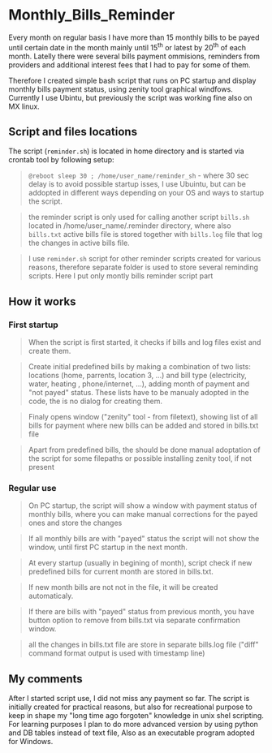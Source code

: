 # Monthly_Bills_Reminder
Every month on regular basis I have more than 15 monthly bills to be payed until certain date in the month mainly until 15<sup>th</sup> or latest by 20<sup>th</sup> of each month. Latelly there were several bills payment ommisions, reminders from providers and additional interest fees that I had to pay for some of them.

Therefore I created simple bash script that runs on PC startup and display monthly bills payment status, using zenity tool graphical windfows. Currently I use Ubintu, but previously the script was working fine also on MX linux. 

## Script and files locations
The script (```reminder.sh```) is located in home directory and is started via crontab tool by following setup:
> ``` @reboot sleep 30 ; /home/user_name/reminder_sh ``` - where 30 sec delay is to avoid possible startup isses, I use Ubuintu, but can be addopted  in different ways depending on your OS and ways to startup the script. 

> the reminder script is only used for calling another script ```bills.sh``` located in /home/user_name/.reminder directory, where also ```bills.txt``` active bills file is stored together with ```bills.log``` file that log the changes in active bills file. 

> I use ```reminder.sh``` script for other reminder scripts created for various reasons, therefore separate folder is used to store several reminding scripts. Here I put only montly bills reminder script part


## How it works

### First startup
> When the script is first started, it checks if bills and log files exist and create them.

> Create initial predefined bills by making a combination of two lists: locations (home, parrents, location 3, ...)  and bill type (electricity, water, heating , phone/internet, ...), adding month of payment and "not payed" status. These lists have to be manualy adopted in the code, the is no dialog for creating them.

> Finaly opens window ("zenity" tool - from filetext), showing list of all bills for payment where new bills can be added and stored in bills.txt file

> Apart from predefined bills, the should be done manual adoptation of the script for some filepaths or possible installing zenity tool, if not present 

### Regular use
> On PC startup, the script will show a window with payment status of monthly bills, where you can make manual corrections for the payed ones and store the changes

> If all monthly bills are with "payed" status the script will not show the window, until first PC startup in the next month. 

> At every startup (usually in begining of month), script check if new predefined bills for current month are stored in bills.txt. 

> If new month bills are not not in the file, it will be created automaticaly.

> If there are bills with "payed" status from previous month, you have button option to remove from bills.txt via separate confirmation window.

> all the changes in bills.txt file are store in separate bills.log file ("diff" command format output is used with timestamp line)

## My comments
After I started script use, I did not miss any payment so far.
The script is initially created for practical reasons, but also for recreational purpose to keep in shape my "long time ago forgoten" knowledge in unix shel scripting.
For learning purposes I plan to do more advanced version by using python and DB tables instead of text file, Also as an executable program adopted for Windows.

